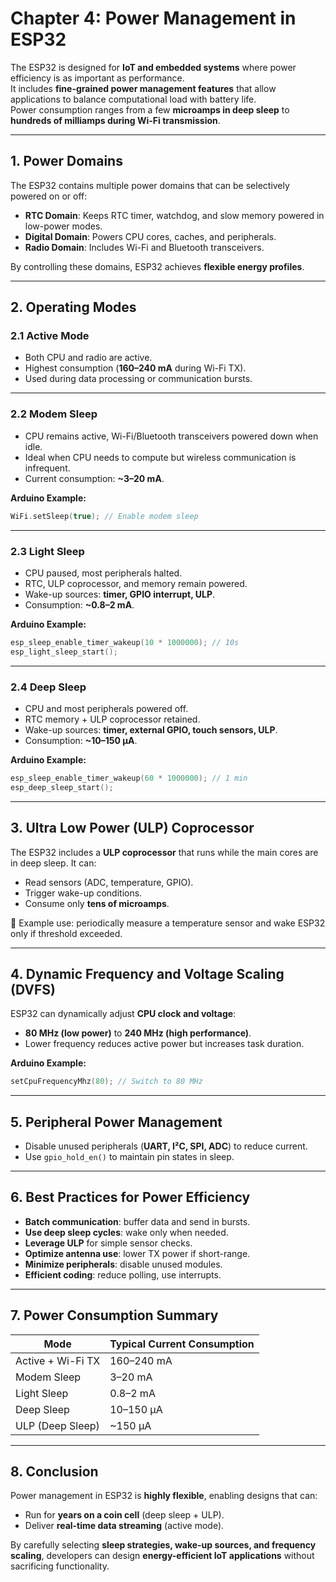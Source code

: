 # Chapter 4: Power Management in ESP32

The ESP32 is designed for **IoT and embedded systems** where power efficiency is as important as performance.  
It includes **fine-grained power management features** that allow applications to balance computational load with battery life.  
Power consumption ranges from a few **microamps in deep sleep** to **hundreds of milliamps during Wi-Fi transmission**.

---

## 1. Power Domains
The ESP32 contains multiple power domains that can be selectively powered on or off:

- **RTC Domain**: Keeps RTC timer, watchdog, and slow memory powered in low-power modes.  
- **Digital Domain**: Powers CPU cores, caches, and peripherals.  
- **Radio Domain**: Includes Wi-Fi and Bluetooth transceivers.  

By controlling these domains, ESP32 achieves **flexible energy profiles**.

---

## 2. Operating Modes

### 2.1 Active Mode
- Both CPU and radio are active.  
- Highest consumption (**160–240 mA** during Wi-Fi TX).  
- Used during data processing or communication bursts.  

---

### 2.2 Modem Sleep
- CPU remains active, Wi-Fi/Bluetooth transceivers powered down when idle.  
- Ideal when CPU needs to compute but wireless communication is infrequent.  
- Current consumption: **~3–20 mA**.  

**Arduino Example:**
```cpp
WiFi.setSleep(true); // Enable modem sleep
```

---

### 2.3 Light Sleep
- CPU paused, most peripherals halted.  
- RTC, ULP coprocessor, and memory remain powered.  
- Wake-up sources: **timer, GPIO interrupt, ULP**.  
- Consumption: **~0.8–2 mA**.  

**Arduino Example:**
```cpp
esp_sleep_enable_timer_wakeup(10 * 1000000); // 10s
esp_light_sleep_start();
```

---

### 2.4 Deep Sleep
- CPU and most peripherals powered off.  
- RTC memory + ULP coprocessor retained.  
- Wake-up sources: **timer, external GPIO, touch sensors, ULP**.  
- Consumption: **~10–150 µA**.  

**Arduino Example:**
```cpp
esp_sleep_enable_timer_wakeup(60 * 1000000); // 1 min
esp_deep_sleep_start();
```

---

## 3. Ultra Low Power (ULP) Coprocessor
The ESP32 includes a **ULP coprocessor** that runs while the main cores are in deep sleep. It can:
- Read sensors (ADC, temperature, GPIO).  
- Trigger wake-up conditions.  
- Consume only **tens of microamps**.  

🔹 Example use: periodically measure a temperature sensor and wake ESP32 only if threshold exceeded.

---

## 4. Dynamic Frequency and Voltage Scaling (DVFS)
ESP32 can dynamically adjust **CPU clock and voltage**:
- **80 MHz (low power)** to **240 MHz (high performance)**.  
- Lower frequency reduces active power but increases task duration.  

**Arduino Example:**
```cpp
setCpuFrequencyMhz(80); // Switch to 80 MHz
```

---

## 5. Peripheral Power Management
- Disable unused peripherals (**UART, I²C, SPI, ADC**) to reduce current.  
- Use `gpio_hold_en()` to maintain pin states in sleep.  

---

## 6. Best Practices for Power Efficiency
- **Batch communication**: buffer data and send in bursts.  
- **Use deep sleep cycles**: wake only when needed.  
- **Leverage ULP** for simple sensor checks.  
- **Optimize antenna use**: lower TX power if short-range.  
- **Minimize peripherals**: disable unused modules.  
- **Efficient coding**: reduce polling, use interrupts.  

---

## 7. Power Consumption Summary

| Mode              | Typical Current Consumption |
|-------------------|-----------------------------|
| Active + Wi-Fi TX | 160–240 mA                 |
| Modem Sleep       | 3–20 mA                    |
| Light Sleep       | 0.8–2 mA                   |
| Deep Sleep        | 10–150 µA                  |
| ULP (Deep Sleep)  | ~150 µA                    |

---

## 8. Conclusion
Power management in ESP32 is **highly flexible**, enabling designs that can:  
- Run for **years on a coin cell** (deep sleep + ULP).  
- Deliver **real-time data streaming** (active mode).  

By carefully selecting **sleep strategies, wake-up sources, and frequency scaling**, developers can design **energy-efficient IoT applications** without sacrificing functionality.

